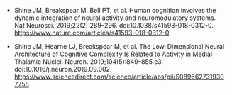 
* Shine JM, Breakspear M, Bell PT, et al. Human cognition involves the dynamic integration of neural activity and neuromodulatory systems. Nat Neurosci. 2019;22(2):289–296. doi:10.1038/s41593-018-0312-0. https://www.nature.com/articles/s41593-018-0312-0

* Shine JM, Hearne LJ, Breakspear M, et al. The Low-Dimensional Neural Architecture of Cognitive Complexity Is Related to Activity in Medial Thalamic Nuclei. Neuron. 2019;104(5):849–855.e3. doi:10.1016/j.neuron.2019.09.002. https://www.sciencedirect.com/science/article/abs/pii/S0896627319307755
